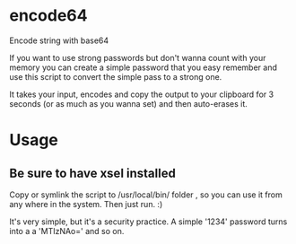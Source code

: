 # encode64
Encode string with base64

If you want to use strong passwords but don't wanna count with your memory you can create a simple password that
you easy remember and use this script to convert the simple pass to a strong one.

It takes your input, encodes and copy the output to your clipboard for 3 seconds (or as much as you wanna set)
and then auto-erases it.

# Usage
## Be sure to have xsel installed

Copy or symlink the script to /usr/local/bin/ folder , so you can use it from any where in the system. Then just run. :)

It's very simple, but it's a security practice. A simple '1234' password turns into a a 'MTIzNAo=' and so on.
